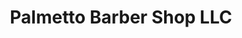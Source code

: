 ---
title: "Palmetto Barber Shop LLC"
url: /charleston/palmetto-barber-shop-llc/
shop: hairdresser
---